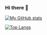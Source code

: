 ### Hi there 👋

[![My GitHub stats](https://github-readme-stats-git-master-russssls-projects.vercel.app/api?username=russssl&show=reviews,prs_merged_percentage&show_icons=true&theme=transparent)](https://github.com/russssl/github-readme-stats)

[![Top Langs](https://github-readme-stats-git-master-russssls-projects.vercel.app/api/top-langs/?username=anuraghazra&layout=compact&theme=transparent)](https://github.com/russssl/github-readme-stats)
